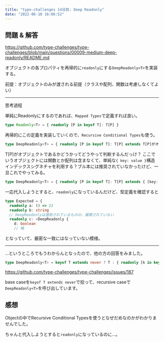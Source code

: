 ```yaml
---
title: "type-challenges 14日目: Deep Readonly"
date: "2022-06-10 16:06:52"
---
```


## 問題 & 解答

https://github.com/type-challenges/type-challenges/blob/main/questions/00009-medium-deep-readonly/README.md

オブジェクトの各プロパティを再帰的に`readonly`にする`DeepReadonly<T>`を実装する。

前提：オブジェクトのみが渡される前提（クラスや配列、関数は考慮しなくてよい）

---

思考過程

単純にReadonlyにするのであれば、`Mapped Types`で定義すれば良い。

```typescript
type Readonly<T> = { readonly [P in keyof T]: T[P] }
```

再帰的にこの定義を実装していくので、`Recursive Conditional Types`も使う。

```typescript
type DeepReadonly<T> = { readonly [P in keyof T]: T[P] extends T[P]がオブジェクト ? DeepReadonly<T[P]>  : T[P]   } 
```

T[P]がオブジェクトであるかどうかってどうやって判断するんだっけ？
ここでいうオブジェクトには関数とか配列は含まなくて、単純な`{ key: value }`構造
インデックスシグネチャを利用する？ブル本には推奨されていなかったけど、一旦これでやってみる。

```typescript
type DeepReadonly<T> = { readonly [P in keyof T]: T[P] extends { [key: string]: unknown } ? DeepReadonly<T[P]>  : T[P] }
```

一応代入しようとすると、`readonly`になっているんだけど、型定義を確認すると

```typescript
type Expected = {
  readonly a: () => 22
  readonly b: string
　// DeepReadonlyは適用されているものの、展開されていない
  readonly c: <DeepReadonly {
    d: boolean
    // 略
```

となっていて、厳密な一致にはなっていない模様。

---


...というところでもうわからんとなったので、他の方の回答をみました。

```typescript
type DeepReadonly<T> = keyof T extends never ? T : { readonly [k in keyof T]: DeepReadonly<T[k]> }
```

https://github.com/type-challenges/type-challenges/issues/187

base caseを`keyof T extends never`で拾って、recursive caseで`DeepReadonly<T>`を呼び出しています。

## 感想

Objectの中でRecursive Conditional Typesを使うとなぜだめなのかがわかりませんでした。

ちゃんと代入しようとすると`readonly`になっているのに...。
